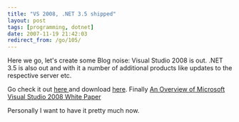 ```yaml
---
title: "VS 2008, .NET 3.5 shipped"
layout: post
tags: [programming, dotnet]
date: 2007-11-19 21:42:03
redirect_from: /go/105/
---
```


Here we go, let's create some Blog noise: Visual Studio 2008 is out. .NET 3.5 is also out and with it a number of additional products like updates to the respective server etc.

Go check it out [here ](http://blogs.msdn.com/somasegar/archive/2007/11/19/visual-studio-2008-and-net-framework-3-5-shipped.aspx)and download [here](http://msdn2.microsoft.com/en-us/vstudio/products/aa700831.aspx). Finally [An Overview of Microsoft Visual Studio 2008 White Paper](http://www.microsoft.com/downloads/details.aspx?FamilyId=17319EB4-299C-43B8-A360-A1C2BD6A421B&displaylang=en)

Personally I want to have it pretty much now.